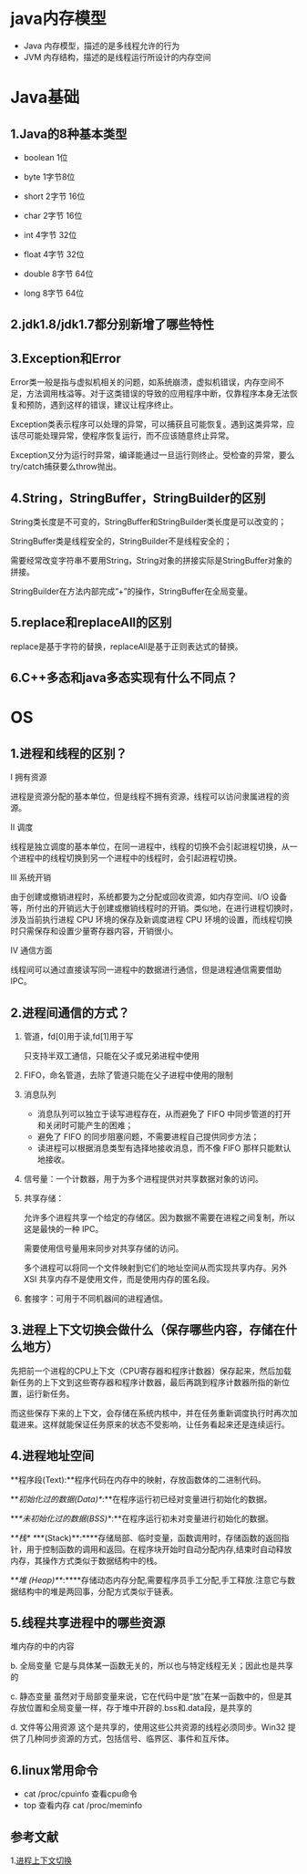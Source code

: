 # java内存模型

- Java 内存模型，描述的是多线程允许的行为
- JVM 内存结构，描述的是线程运行所设计的内存空间

# Java基础

## 1.Java的8种基本类型

- boolean 1位
- byte 1字节8位
- short 2字节 16位
- char 2字节 16位
- int 4字节 32位
- float 4字节 32位

- double 8字节 64位
- long 8字节 64位

## 2.jdk1.8/jdk1.7都分别新增了哪些特性



## 3.Exception和Error

Error类一般是指与虚拟机相关的问题，如系统崩溃，虚拟机错误，内存空间不足，方法调用栈溢等。对于这类错误的导致的应用程序中断，仅靠程序本身无法恢复和预防，遇到这样的错误，建议让程序终止。

Exception类表示程序可以处理的异常，可以捕获且可能恢复。遇到这类异常，应该尽可能处理异常，使程序恢复运行，而不应该随意终止异常。

Exception又分为运行时异常，编译能通过一旦运行则终止。受检查的异常，要么try/catch捕获要么throw抛出。

## 4.String，StringBuffer，StringBuilder的区别

String类长度是不可变的，StringBuffer和StringBuilder类长度是可以改变的；

StringBuffer类是线程安全的，StringBuilder不是线程安全的；

需要经常改变字符串不要用String，String对象的拼接实际是StringBuffer对象的拼接。

StringBuilder在方法内部完成“+”的操作，StringBuffer在全局变量。

## 5.replace和replaceAll的区别

replace是基于字符的替换，replaceAll是基于正则表达式的替换。

## 6.C++多态和java多态实现有什么不同点？

# OS

## 1.进程和线程的区别？

Ⅰ 拥有资源

进程是资源分配的基本单位，但是线程不拥有资源，线程可以访问隶属进程的资源。

Ⅱ 调度

线程是独立调度的基本单位，在同一进程中，线程的切换不会引起进程切换，从一个进程中的线程切换到另一个进程中的线程时，会引起进程切换。

Ⅲ 系统开销

由于创建或撤销进程时，系统都要为之分配或回收资源，如内存空间、I/O 设备等，所付出的开销远大于创建或撤销线程时的开销。类似地，在进行进程切换时，涉及当前执行进程 CPU 环境的保存及新调度进程 CPU 环境的设置，而线程切换时只需保存和设置少量寄存器内容，开销很小。

Ⅳ 通信方面

线程间可以通过直接读写同一进程中的数据进行通信，但是进程通信需要借助 IPC。

## 2.进程间通信的方式？

1. 管道，fd[0]用于读,fd[1]用于写

   只支持半双工通信，只能在父子或兄弟进程中使用

2. FIFO，命名管道，去除了管道只能在父子进程中使用的限制

3. 消息队列

   - 消息队列可以独立于读写进程存在，从而避免了 FIFO 中同步管道的打开和关闭时可能产生的困难；
   - 避免了 FIFO 的同步阻塞问题，不需要进程自己提供同步方法；
   - 读进程可以根据消息类型有选择地接收消息，而不像 FIFO 那样只能默认地接收。

4. 信号量：一个计数器，用于为多个进程提供对共享数据对象的访问。

5. 共享存储：

   允许多个进程共享一个给定的存储区。因为数据不需要在进程之间复制，所以这是最快的一种 IPC。

   需要使用信号量用来同步对共享存储的访问。

   多个进程可以将同一个文件映射到它们的地址空间从而实现共享内存。另外 XSI 共享内存不是使用文件，而是使用内存的匿名段。

6. 套接字：可用于不同机器间的进程通信。

## 3.进程上下文切换会做什么（保存哪些内容，存储在什么地方）

先把前一个进程的CPU上下文（CPU寄存器和程序计数器）保存起来，然后加载新任务的上下文到这些寄存器和程序计数器，最后再跳到程序计数器所指的新位置，运行新任务。

而这些保存下来的上下文，会存储在系统内核中，并在任务重新调度执行时再次加载进来。这样就能保证任务原来的状态不受影响，让任务看起来还是连续运行。

## 4.进程地址空间

**程序段(Text):**程序代码在内存中的映射，存放函数体的二进制代码。

***初始化过的数据(Data)\**:**在程序运行初已经对变量进行初始化的数据。

***\*未初始化过的数据(BSS)\**:**在程序运行初未对变量进行初始化的数据。

***\*栈\** \**\*\*(Stack)\*\*:\****存储局部、临时变量，函数调用时，存储函数的返回指针，用于控制函数的调用和返回。在程序块开始时自动分配内存,结束时自动释放内存，其操作方式类似于数据结构中的栈。

***\*堆 (Heap)\**\**:\****存储动态内存分配,需要程序员手工分配,手工释放.注意它与数据结构中的堆是两回事，分配方式类似于链表。

## 5.线程共享进程中的哪些资源

堆内存的中的内容

b. 全局变量 它是与具体某一函数无关的，所以也与特定线程无关；因此也是共享的

c. 静态变量 虽然对于局部变量来说，它在代码中是“放”在某一函数中的，但是其存放位置和全局变量一样，存于堆中开辟的.bss和.data段，是共享的

d. 文件等公用资源  这个是共享的，使用这些公共资源的线程必须同步。Win32 提供了几种同步资源的方式，包括信号、临界区、事件和互斥体。

## 6.linux常用命令

- cat /proc/cpuinfo 查看cpu命令
- top 查看内存 cat /proc/meminfo

## 参考文献

1.[进程上下文切换](https://zhuanlan.zhihu.com/p/52845869)